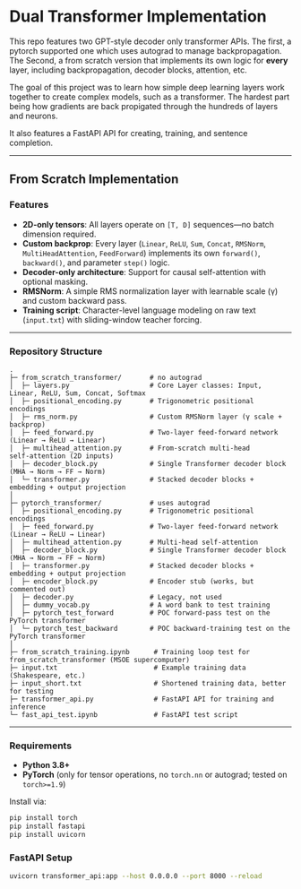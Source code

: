 # Dual Transformer Implementation
This repo features two GPT-style decoder only transformer APIs. The first, a pytorch supported one which uses autograd to manage backpropagation. The Second, a from scratch version that implements its own logic for **every** layer, including backpropagation, decoder blocks, attention, etc.

The goal of this project was to learn how simple deep learning layers work together to create complex models, such as a transformer. The hardest part being how gradients are back propigated through the hundreds of layers and neurons.

It also features a FastAPI API for creating, training, and sentence completion.

---
## From Scratch Implementation
### Features

- **2D-only tensors**: All layers operate on `[T, D]` sequences—no batch dimension required.  
- **Custom backprop**: Every layer (`Linear`, `ReLU`, `Sum`, `Concat`, `RMSNorm`, `MultiHeadAttention`, `FeedForward`) implements its own `forward()`, `backward()`, and parameter `step()` logic.  
- **Decoder-only architecture**: Support for causal self-attention with optional masking.  
- **RMSNorm**: A simple RMS normalization layer with learnable scale (γ) and custom backward pass.  
- **Training script**: Character-level language modeling on raw text (`input.txt`) with sliding-window teacher forcing.

---

### Repository Structure
```
.
├─ from_scratch_transformer/       # no autograd
│  ├─ layers.py                    # Core Layer classes: Input, Linear, ReLU, Sum, Concat, Softmax
│  ├─ positional_encoding.py       # Trigonometric positional encodings
│  ├─ rms_norm.py                  # Custom RMSNorm layer (γ scale + backprop)
│  ├─ feed_forward.py              # Two‑layer feed‑forward network (Linear → ReLU → Linear)
│  ├─ multihead_attention.py       # From‑scratch multi‑head self‑attention (2D inputs)
│  ├─ decoder_block.py             # Single Transformer decoder block (MHA → Norm → FF → Norm)
│  └─ transformer.py               # Stacked decoder blocks + embedding + output projection
│
├─ pytorch_transformer/            # uses autograd
│  ├─ positional_encoding.py       # Trigonometric positional encodings
│  ├─ feed_forward.py              # Two‑layer feed‑forward network (Linear → ReLU → Linear)
│  ├─ multihead_attention.py       # Multi‑head self‑attention
│  ├─ decoder_block.py             # Single Transformer decoder block (MHA → Norm → FF → Norm)
│  ├─ transformer.py               # Stacked decoder blocks + embedding + output projection
│  ├─ encoder_block.py             # Encoder stub (works, but commented out)
│  ├─ decoder.py                   # Legacy, not used
│  ├─ dummy_vocab.py               # A word bank to test training
│  ├─ pytorch_test_forward         # POC forward‑pass test on the PyTorch transformer
│  └─ pytorch_test_backward        # POC backward‑training test on the PyTorch transformer
│
├─ from_scratch_training.ipynb      # Training loop test for from_scratch_transformer (MSOE supercomputer)
├─ input.txt                        # Example training data (Shakespeare, etc.)
├─ input_short.txt                  # Shortened training data, better for testing
├─ transformer_api.py               # FastAPI API for training and inference
└─ fast_api_test.ipynb              # FastAPI test script
```
---


### Requirements

- **Python 3.8+**  
- **PyTorch** (only for tensor operations, no `torch.nn` or autograd; tested on `torch>=1.9`)

Install via:

```bash
pip install torch
pip install fastapi
pip install uvicorn
```

### FastAPI Setup
```bash
uvicorn transformer_api:app --host 0.0.0.0 --port 8000 --reload
